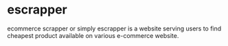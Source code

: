 # escrapper

ecommerce scrapper or simply escrapper is a website serving users to find cheapest product available 
on various e-commerce website.
